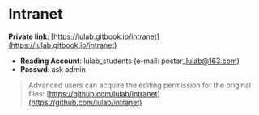 # Intranet

 **Private link**: [https://lulab.gitbook.io/intranet](https://lulab.gitbook.io/intranet)

* **Reading Account**: lulab\_students \(e-mail: postar\_lulab@163.com\)
* **Passwd**: ask admin

> Advanced users can acquire the editing permission for the original files: [https://github.com/lulab/intranet](https://github.com/lulab/intranet)



